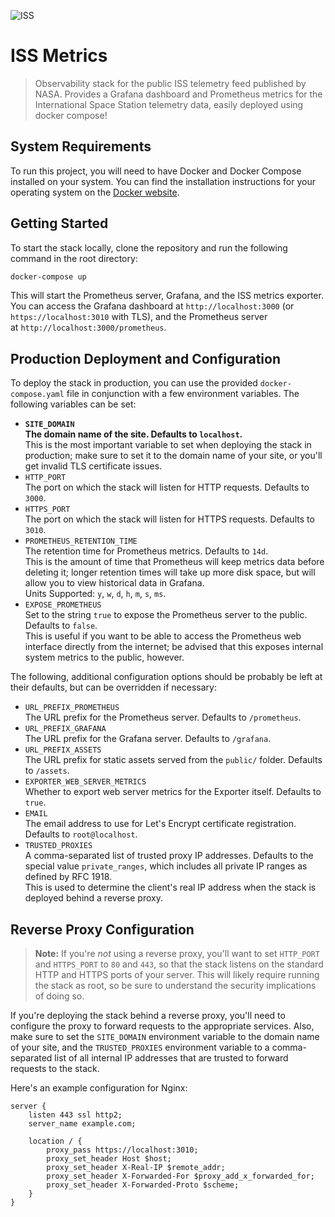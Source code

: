 ![ISS](https://upload.wikimedia.org/wikipedia/commons/thumb/3/3c/ISS_blueprint.png/2560px-ISS_blueprint.png)

ISS Metrics
===========
> Observability stack for the public ISS telemetry feed published by NASA. Provides a Grafana dashboard and Prometheus
> metrics for the International Space Station telemetry data, easily deployed using docker compose!


System Requirements
-------------------
To run this project, you will need to have Docker and Docker Compose installed on your system. You can find the
installation instructions for your operating system on the [Docker website](https://docs.docker.com/get-docker/).

Getting Started
---------------
To start the stack locally, clone the repository and run the following command in the root directory:

```bash
docker-compose up
```

This will start the Prometheus server, Grafana, and the ISS metrics exporter. You can access the Grafana dashboard at
`http://localhost:3000` (or `https://localhost:3010` with TLS), and the Prometheus server 
at `http://localhost:3000/prometheus`. 

Production Deployment and Configuration
---------------------------------------
To deploy the stack in production, you can use the provided `docker-compose.yaml` file in conjunction with a few 
environment variables. The following variables can be set:

- **`SITE_DOMAIN`  
  The domain name of the site. Defaults to `localhost`.**  
  This is the most important variable to set when deploying the stack in production; make sure to set it to the domain
  name of your site, or you'll get invalid TLS certificate issues.
- `HTTP_PORT`  
  The port on which the stack will listen for HTTP requests. Defaults to `3000`.
- `HTTPS_PORT`  
  The port on which the stack will listen for HTTPS requests. Defaults to `3010`.
- `PROMETHEUS_RETENTION_TIME`  
  The retention time for Prometheus metrics. Defaults to `14d`.  
  This is the amount of time that Prometheus will keep metrics data before deleting it; longer retention times will
  take up more disk space, but will allow you to view historical data in Grafana.  
  Units Supported: `y`, `w`, `d`, `h`, `m`, `s`, `ms`.
- `EXPOSE_PROMETHEUS`  
  Set to the string `true` to expose the Prometheus server to the public. Defaults to `false`.  
  This is useful if you want to be able to access the Prometheus web interface directly from the internet; be advised
  that this exposes internal system metrics to the public, however.

The following, additional configuration options should be probably be left at their defaults, but can be overridden if
necessary:
- `URL_PREFIX_PROMETHEUS`  
  The URL prefix for the Prometheus server. Defaults to `/prometheus`.
- `URL_PREFIX_GRAFANA`  
  The URL prefix for the Grafana server. Defaults to `/grafana`.
- `URL_PREFIX_ASSETS`  
  The URL prefix for static assets served from the `public/` folder. Defaults to `/assets`.
- `EXPORTER_WEB_SERVER_METRICS`  
  Whether to export web server metrics for the Exporter itself. Defaults to `true`.
- `EMAIL`  
  The email address to use for Let's Encrypt certificate registration. Defaults to `root@localhost`.
- `TRUSTED_PROXIES`  
  A comma-separated list of trusted proxy IP addresses. Defaults to the special value `private_ranges`, which includes
  all private IP ranges as defined by RFC 1918.  
  This is used to determine the client's real IP address when the stack is deployed behind a reverse proxy.

Reverse Proxy Configuration
---------------------------
> **Note:** If you're _not_ using a reverse proxy, you'll want to set `HTTP_PORT` and `HTTPS_PORT` to `80` and `443`,
> so that the stack listens on the standard HTTP and HTTPS ports of your server. This will likely require running the
> stack as root, so be sure to understand the security implications of doing so.

If you're deploying the stack behind a reverse proxy, you'll need to configure the proxy to forward requests to the
appropriate services. Also, make sure to set the `SITE_DOMAIN` environment variable to the domain name of your site,
and the `TRUSTED_PROXIES` environment variable to a comma-separated list of all internal IP addresses that are trusted
to forward requests to the stack.

Here's an example configuration for Nginx:

```nginx
server {
    listen 443 ssl http2;
    server_name example.com;

    location / {
        proxy_pass https://localhost:3010;
        proxy_set_header Host $host;
        proxy_set_header X-Real-IP $remote_addr;
        proxy_set_header X-Forwarded-For $proxy_add_x_forwarded_for;
        proxy_set_header X-Forwarded-Proto $scheme;
    }
}
``` 
